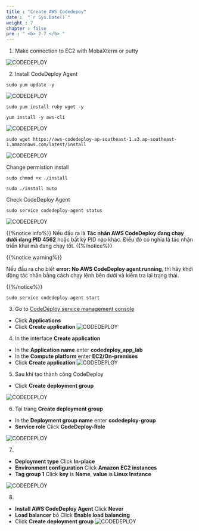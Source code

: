 ```yaml
---
title : "Create AWS Codedepoy"
date :  "`r Sys.Date()`" 
weight : 7 
chapter : false
pre : " <b> 2.7 </b> "
---
```


1. Make connection to EC2 with MobaXterm or putty

![CODEDEPLOY](/images/2.prerequisite/001-connectec2.png)

2. Install CodeDeploy Agent
```
sudo yum update -y
```
![CODEDEPLOY](/images/2.prerequisite/001-update.png)

```
sudo yum install ruby wget -y
```
```
yum install -y aws-cli
```

![CODEDEPLOY](/images/2.prerequisite/002-update.png)

```
sudo wget https://aws-codedeploy-ap-southeast-1.s3.ap-southeast-1.amazonaws.com/latest/install
```
![CODEDEPLOY](/images/2.prerequisite/003-update.png)

Change permistion install
```
sudo chmod +x ./install
```
```
sudo ./install auto
```
Check CodeDeploy Agent
```
sudo service codedeploy-agent status
```
![CODEDEPLOY](/images/2.prerequisite/004-update.png)

{{%notice info%}}
Nếu đầu ra là **Tác nhân AWS CodeDeploy đang chạy dưới dạng PID 4562** hoặc bất kỳ PID nào khác. Điều đó có nghĩa là tác nhân triển khai mã đang chạy tốt.
{{%/notice%}}

{{%notice warning%}}

Nếu đầu ra cho biết **error: No AWS CodeDeploy agent running**, thì hãy khởi động tác nhân bằng cách chạy lệnh bên dưới và kiểm tra lại trạng thái.

{{%/notice%}}

```
sudo service codedeploy-agent start
```

3. Go to [CodeDeploy service management console](https://ap-southeast-1.console.aws.amazon.com/codesuite/codedeploy/deployments)
- Click **Applications**
- Click **Create application**
![CODEDEPLOY](/images/2.prerequisite/001-createcodedeploy.png)

4. In the interface **Create application**
- In the **Application name** enter **codedeploy_app_lab**
- In the **Compute platform** enter **EC2/On-premises**
- Click **Create application**
![CODEDEPLOY](/images/2.prerequisite/002-createcodedeploy.png)

5. Sau khi tạo thành công CodeDeploy
- Click **Create deployment group**

![CODEDEPLOY](/images/2.prerequisite/003-createcodedeploy.png)

6. Tại trang **Create deployment group**
- In the **Deployment group name** enter **codedeploy-group**
- **Service role** Click **CodeDeploy-Role**

![CODEDEPLOY](/images/2.prerequisite/004-createcodedeploy.png)

7. 
- **Deployment type** Click **In-place**
- **Environment configuration** Click **Amazon EC2 instances**
- **Tag group 1** Click **key** is **Name**, **value** is **Linux Instance**

![CODEDEPLOY](/images/2.prerequisite/005-createcodedeploy.png)

8. 
- **Install AWS CodeDeploy Agent** Click **Never**
- **Load balancer** bỏ Click **Enable load balancing**
- Click **Create deployment group**
![CODEDEPLOY](/images/2.prerequisite/006-createcodedeploy.png)